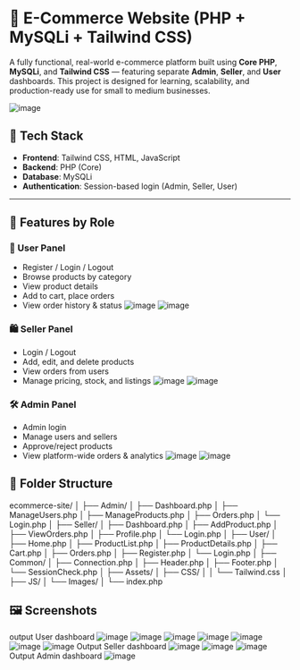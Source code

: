 # 🛒 E-Commerce Website (PHP + MySQLi + Tailwind CSS)

A fully functional, real-world e-commerce platform built using **Core PHP**, **MySQLi**, and **Tailwind CSS** — featuring separate **Admin**, **Seller**, and **User** dashboards. This project is designed for learning, scalability, and production-ready use for small to medium businesses.

![image](https://github.com/user-attachments/assets/33a82dbc-abd8-4738-8a05-7004d8268d53)

## 🔧 Tech Stack

- **Frontend**: Tailwind CSS, HTML, JavaScript
- **Backend**: PHP (Core)
- **Database**: MySQLi
- **Authentication**: Session-based login (Admin, Seller, User)

---

## 📁 Features by Role

### 👤 User Panel
- Register / Login / Logout
- Browse products by category
- View product details
- Add to cart, place orders
- View order history & status
![image](https://github.com/user-attachments/assets/59ef489f-c757-440e-ba00-e505ddacd2e9)
![image](https://github.com/user-attachments/assets/959af4de-47a9-48d0-be3c-2ff2d8b8fef6)

### 🛍️ Seller Panel
- Login / Logout
- Add, edit, and delete products
- View orders from users
- Manage pricing, stock, and listings
![image](https://github.com/user-attachments/assets/0fee42a4-b65a-414f-bf0a-b15e079950fb)
![image](https://github.com/user-attachments/assets/8b03c312-efad-4dfe-b530-fd288d9a350d)

### 🛠️ Admin Panel
- Admin login
- Manage users and sellers
- Approve/reject products
- View platform-wide orders & analytics
![image](https://github.com/user-attachments/assets/a9be0ec5-6e33-4303-9aa5-2b50e574d1f5)
![image](https://github.com/user-attachments/assets/796a0845-b44d-4e5c-98d8-f6100174f246)

## 📂 Folder Structure
ecommerce-site/
│
├── Admin/
│   ├── Dashboard.php
│   ├── ManageUsers.php
│   ├── ManageProducts.php
│   ├── Orders.php
│   └── Login.php
│
├── Seller/
│   ├── Dashboard.php
│   ├── AddProduct.php
│   ├── ViewOrders.php
│   ├── Profile.php
│   └── Login.php
│
├── User/
│   ├── Home.php
│   ├── ProductList.php
│   ├── ProductDetails.php
│   ├── Cart.php
│   ├── Orders.php
│   ├── Register.php
│   └── Login.php
│
├── Common/
│   ├── Connection.php
│   ├── Header.php
│   ├── Footer.php
│   └── SessionCheck.php
│
├── Assets/
│   ├── CSS/
│   │   └── Tailwind.css
│   ├── JS/
│   └── Images/
│
└── index.php

## 🖼️ Screenshots
output User dashboard
![image](https://github.com/user-attachments/assets/7e80fbe6-4d08-4c37-92cc-2651137cbb73)
![image](https://github.com/user-attachments/assets/7457c702-5c13-4210-aa97-b0dd9467f997)
![image](https://github.com/user-attachments/assets/46f1c57f-b60e-418b-8aac-8b27f23e4cfe)
![image](https://github.com/user-attachments/assets/fd668a97-7d32-4a31-af9a-cca14820c38c)
![image](https://github.com/user-attachments/assets/0dbd2c74-01c3-4f9f-9c02-bea9957646ec)
![image](https://github.com/user-attachments/assets/dbce6a5b-a9f5-4224-81ec-644aafd41943)
![image](https://github.com/user-attachments/assets/8fcde6e7-6888-42b1-aca8-233b5d064c6b)
Output Seller dashboard
![image](https://github.com/user-attachments/assets/c80d45a3-c0ae-4fdc-a667-64407a6b43ae)
![image](https://github.com/user-attachments/assets/1ea722a7-0831-487b-bdbc-5a40e744e862)
![image](https://github.com/user-attachments/assets/b922e7cf-d6b7-4d74-9a4c-208bf0735a0f)
Output Admin dashboard
![image](https://github.com/user-attachments/assets/668dcc2d-85e8-495a-8513-ea4388630df1)



